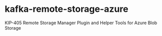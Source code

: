 # kafka-remote-storage-azure
KIP-405 Remote Storage Manager Plugin and Helper Tools for Azure Blob Storage 


